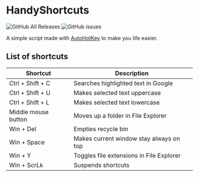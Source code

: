 # HandyShortcuts
![GitHub All Releases](https://img.shields.io/github/downloads/kalucky0/HandyShortcuts/total)
![GitHub issues](https://img.shields.io/github/issues/kalucky0/HandyShortcuts)

A simple script made with [AutoHotKey](https://www.autohotkey.com) to make you life easier.

## List of shortcuts

|Shortcut|Description|
|-|-|
|Ctrl + Shift + C|Searches highlighted text in Google|
|Ctrl + Shift + U|Makes selected text uppercase|
|Ctrl + Shift + L|Makes selected text lowercase|
|Middle mouse button|Moves up a folder in File Explorer|
|Win + Del|Empties recycle bin|
|Win + Space|Makes current window stay always on top|
|Win + Y|Toggles file extensions in File Explorer|
|Win + ScrLk|Suspends shortcuts|